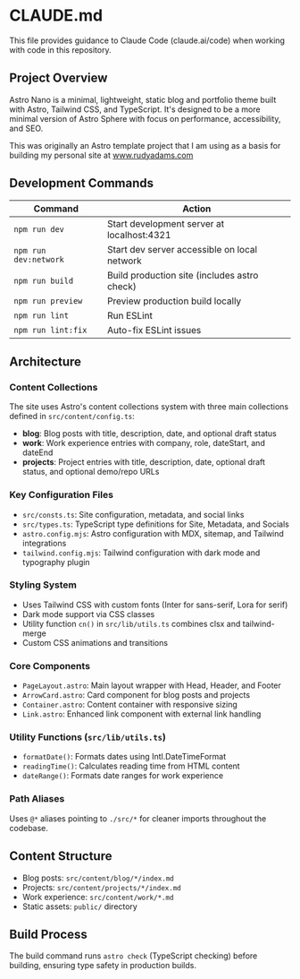 # CLAUDE.md

This file provides guidance to Claude Code (claude.ai/code) when working with code in this repository.

## Project Overview
Astro Nano is a minimal, lightweight, static blog and portfolio theme built with Astro, Tailwind CSS, and TypeScript. It's designed to be a more minimal version of Astro Sphere with focus on performance, accessibility, and SEO.

This was originally an Astro template project that I am using as a basis for building my personal site at www.rudyadams.com

## Development Commands

| Command | Action |
|---------|--------|
| `npm run dev` | Start development server at localhost:4321 |
| `npm run dev:network` | Start dev server accessible on local network |
| `npm run build` | Build production site (includes astro check) |
| `npm run preview` | Preview production build locally |
| `npm run lint` | Run ESLint |
| `npm run lint:fix` | Auto-fix ESLint issues |

## Architecture

### Content Collections
The site uses Astro's content collections system with three main collections defined in `src/content/config.ts`:

- **blog**: Blog posts with title, description, date, and optional draft status
- **work**: Work experience entries with company, role, dateStart, and dateEnd
- **projects**: Project entries with title, description, date, optional draft status, and optional demo/repo URLs

### Key Configuration Files
- `src/consts.ts`: Site configuration, metadata, and social links
- `src/types.ts`: TypeScript type definitions for Site, Metadata, and Socials
- `astro.config.mjs`: Astro configuration with MDX, sitemap, and Tailwind integrations
- `tailwind.config.mjs`: Tailwind configuration with dark mode and typography plugin

### Styling System
- Uses Tailwind CSS with custom fonts (Inter for sans-serif, Lora for serif)
- Dark mode support via CSS classes
- Utility function `cn()` in `src/lib/utils.ts` combines clsx and tailwind-merge
- Custom CSS animations and transitions

### Core Components
- `PageLayout.astro`: Main layout wrapper with Head, Header, and Footer
- `ArrowCard.astro`: Card component for blog posts and projects
- `Container.astro`: Content container with responsive sizing
- `Link.astro`: Enhanced link component with external link handling

### Utility Functions (`src/lib/utils.ts`)
- `formatDate()`: Formats dates using Intl.DateTimeFormat
- `readingTime()`: Calculates reading time from HTML content
- `dateRange()`: Formats date ranges for work experience

### Path Aliases
Uses `@*` aliases pointing to `./src/*` for cleaner imports throughout the codebase.

## Content Structure
- Blog posts: `src/content/blog/*/index.md`
- Projects: `src/content/projects/*/index.md`
- Work experience: `src/content/work/*.md`
- Static assets: `public/` directory

## Build Process
The build command runs `astro check` (TypeScript checking) before building, ensuring type safety in production builds.